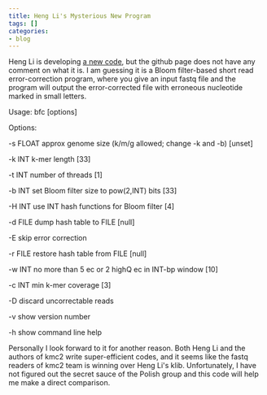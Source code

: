 ```yaml
---
title: Heng Li's Mysterious New Program
tags: []
categories:
- blog
---
```

Heng Li is developing [a new code](https://github.com/lh3/bfc), but the github
page does not have any comment on what it is. I am guessing it is a Bloom
filter-based short read error-correction program, where you give an input
fastq file and the program will output the error-corrected file with erroneous
nucleotide marked in small letters.
<!--more-->

>

Usage: bfc [options]

Options:

-s FLOAT approx genome size (k/m/g allowed; change -k and -b) [unset] 

-k INT k-mer length [33] 

-t INT number of threads [1] 

-b INT set Bloom filter size to pow(2,INT) bits [33] 

-H INT use INT hash functions for Bloom filter [4] 

-d FILE dump hash table to FILE [null] 

-E skip error correction 

-r FILE restore hash table from FILE [null] 

-w INT no more than 5 ec or 2 highQ ec in INT-bp window [10] 

-c INT min k-mer coverage [3] 

-D discard uncorrectable reads 

-v show version number 

-h show command line help 

Personally I look forward to it for another reason. Both Heng Li and the
authors of kmc2 write super-efficient codes, and it seems like the fastq
readers of kmc2 team is winning over Heng Li's klib. Unfortunately, I have not
figured out the secret sauce of the Polish group and this code will help me
make a direct comparison.


